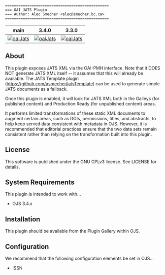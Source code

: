 ```
===============================================
=== OAI JATS Plugin
=== Author: Alec Smecher <alec@smecher.bc.ca>
===============================================
```

| main                                                                                                                                         | 3.4.0                                                                                                                                                        | 3.3.0                                                                                                                                                        |
|----------------------------------------------------------------------------------------------------------------------------------------------|--------------------------------------------------------------------------------------------------------------------------------------------------------------|--------------------------------------------------------------------------------------------------------------------------------------------------------------|
| [![oaiJats](https://github.com/pkp/oaiJats/actions/workflows/main.yml/badge.svg)](https://github.com/pkp/oaiJats/actions/workflows/main.yml) | [![oaiJats](https://github.com/pkp/oaiJats/actions/workflows/stable-3_4_0.yml/badge.svg)](https://github.com/pkp/oaiJats/actions/workflows/stable-3_4_0.yml) | [![oaiJats](https://github.com/pkp/oaiJats/actions/workflows/stable-3_3_0.yml/badge.svg)](https://github.com/pkp/oaiJats/actions/workflows/stable-3_3_0.yml) |


## About

This plugin exposes JATS XML via the OAI-PMH interface.
Note that it DOES NOT generate JATS XML itself -- it assumes that this will
already be available. The JATS Template plugin (https://github.com/asmecher/jatsTemplate) can
be used to generate simple JATS documents as a fallback.

Once this plugin is enabled, it will look for JATS XML both in the Galleys
(for published content) and Production Ready (for unpublished content) areas.

It performs limited transformations of these static XML documents to augment
certain areas, such as DOIs, permissions, titles, and abstracts, to help keep
served data consistent with metadata in OJS. However, it is recommended that
editorial practices ensure that the two data sets remain consistent rather than
relying on the transformation built into this plugin.

## License

This software is published under the GNU GPLv3 license. See LICENSE for details.

## System Requirements

This plugin is intended to work with...
 - OJS 3.4.x

## Installation

This plugin should be available from the Plugin Gallery within OJS.

## Configuration

We recommend that the following configuration elements be set in OJS...
 - ISSN
